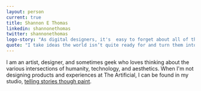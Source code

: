 ```yaml
---
layout: person
current: true
title: Shannon E Thomas
linkedin: shannonethomas
twitter: shannonethomas
logo-story: "As digital designers, it's  easy to forget about all of the great things that we can do with our hands—sketching, painting, folding paper, etc. It's important that we always push our work on the screen by starting our process off of the screen. Staying true to this mantra, my logo is a digital representation of the hand lettering that fills my many notebooks."
quote: "I take ideas the world isn’t quite ready for and turn them into products people can’t imagine living without."
---
```


I am an artist, designer, and sometimes geek who loves thinking about the various intersections of humanity, technology, and aesthetics. When I'm not designing products and experiences at The Artificial, I can be found in my studio, [telling stories though paint](http://www.shannonethomas.com).
